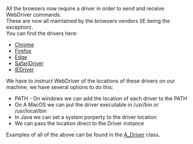 All the browsers now require a driver in order to send and receive WebDriver commands.<br>
These are now all maintained by the browsers vendors (IE being the exception). <br>
You can find the drivers here:
 * [Chrome](https://sites.google.com/a/chromium.org/chromedriver/downloads)
 * [Firefox](https://github.com/mozilla/geckodriver)
 * [Edge](https://developer.microsoft.com/en-us/microsoft-edge/tools/webdriver/)
 * [SafariDriver](https://developer.apple.com/library/content/releasenotes/General/WhatsNewInSafari/Articles/Safari_10_0.html#//apple_ref/doc/uid/TP40014305-CH11-SW31)
 * [IEDriver](https://github.com/SeleniumHQ/selenium/wiki/InternetExplorerDriver)

 We have to instruct WebDriver of the locations of these drivers on our machine, we have several options to do this:
 * PATH - On windows we can add the location of each driver to the PATH
 * On A MacOS we can put the driver executable in /usr/bin or /usr/local/bin
 * In Java we can set a system porperty to the driver location
 * We can pass the location direct to the Driver instance
 
 Examples of all of the above can be found in the [A_Driver](https://github.com/FriendlyTester/Selenium-WebDriver-Examples/blob/master/java/src/test/java/drivers/A_Driver.java) class.